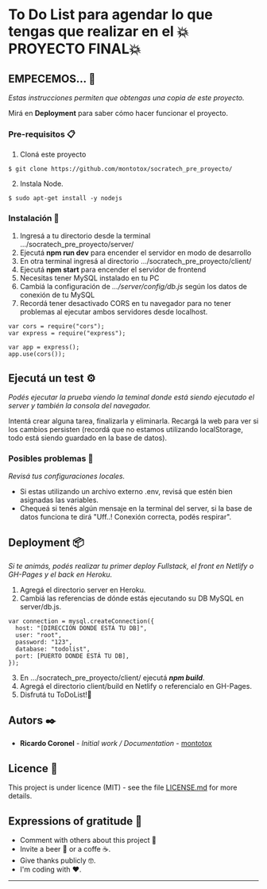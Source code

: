 # To Do List para agendar lo que tengas que realizar en el 💥PROYECTO FINAL💥

## EMPECEMOS... 🚀

_Estas instrucciones permiten que obtengas una copia de este proyecto._

Mirá en **Deployment** para saber cómo hacer funcionar el proyecto.

### Pre-requisitos 📋

1. Cloná este proyecto
```
$ git clone https://github.com/montotox/socratech_pre_proyecto/
```
2. Instala Node.
```
$ sudo apt-get install -y nodejs
```

### Instalación 🔧

1. Ingresá a tu directorio desde la terminal .../socratech_pre_proyecto/server/
2. Ejecutá **npm run dev** para encender el servidor en modo de desarrollo
3. En otra terminal ingresá al directorio .../socratech_pre_proyecto/client/
4. Ejecutá **npm start** para encender el servidor de frontend
5. Necesitas tener MySQL instalado en tu PC
6. Cambiá la configuración de _.../server/config/db.js_ según los datos de conexión de tu MySQL
7. Recordá tener desactivado CORS en tu navegador para no tener problemas al ejecutar ambos servidores desde localhost.
```
var cors = require("cors");
var express = require("express");

var app = express();
app.use(cors());
```

## Ejecutá un test ⚙️

_Podés ejecutar la prueba viendo la teminal donde está siendo ejecutado el server y también la consola del navegador._

Intentá crear alguna tarea, finalizarla y eliminarla. Recargá la web para ver si los cambios persisten (recordá que no estamos
utilizando localStorage, todo está siendo guardado en la base de datos).

### Posibles problemas 🔩

_Revisá tus configuraciones locales._

- Si estas utilizando un archivo externo .env, revisá que estén bien asignadas las variables.
- Chequeá si tenés algún mensaje en la terminal del server, si la base de datos funciona te dirá "Uff..! Conexión correcta, podés respirar".

## Deployment 📦

_Si te animás, podés realizar tu primer deploy Fullstack, el front en Netlify o GH-Pages y el back en Heroku._

1. Agregá el directorio server en Heroku.
2. Cambiá las referencias de dónde estás ejecutando su DB MySQL en server/db.js.
```
var connection = mysql.createConnection({
  host: "[DIRECCIÓN DONDE ESTÁ TU DB]",
  user: "root",
  password: "123",
  database: "todolist",
  port: [PUERTO DONDE ESTÁ TU DB],
});
```
3. En .../socratech_pre_proyecto/client/ ejecutá ***npm build***.
4. Agregá el directorio client/build en Netlify o referencialo en GH-Pages.
5. Disfrutá tu ToDoList!🎉

## Autors ✒️

- **Ricardo Coronel** - _Initial work / Documentation_ - [montotox](https://github.com/montotox)

## Licence 📄

This project is under licence (MIT) - see the file [LICENSE.md](LICENSE.md) for more details.

## Expressions of gratitude 🎁

- Comment with others about this project 📢
- Invite a beer 🍺 or a coffe ☕.
- Give thanks publicly 🤓.
- I'm coding with ❤️.

---
